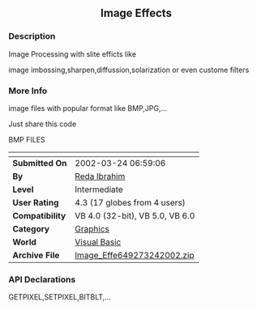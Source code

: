 ﻿<div align="center">

## Image Effects


</div>

### Description

Image Processing with slite efficts like

image imbossing,sharpen,diffussion,solarization or even custome filters
 
### More Info
 
image files with popular format like BMP,JPG,...

Just share this code

BMP FILES


<span>             |<span>
---                |---
**Submitted On**   |2002-03-24 06:59:06
**By**             |[Reda Ibrahim](https://github.com/Planet-Source-Code/PSCIndex/blob/master/ByAuthor/reda-ibrahim.md)
**Level**          |Intermediate
**User Rating**    |4.3 (17 globes from 4 users)
**Compatibility**  |VB 4\.0 \(32\-bit\), VB 5\.0, VB 6\.0
**Category**       |[Graphics](https://github.com/Planet-Source-Code/PSCIndex/blob/master/ByCategory/graphics__1-46.md)
**World**          |[Visual Basic](https://github.com/Planet-Source-Code/PSCIndex/blob/master/ByWorld/visual-basic.md)
**Archive File**   |[Image\_Effe649273242002\.zip](https://github.com/Planet-Source-Code/reda-ibrahim-image-effects__1-33005/archive/master.zip)

### API Declarations

GETPIXEL,SETPIXEL,BITBLT,...





